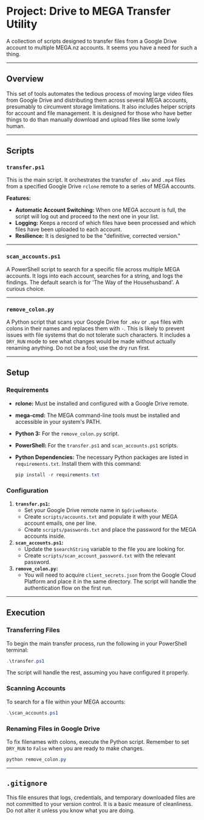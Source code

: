 # Project: Drive to MEGA Transfer Utility

A collection of scripts designed to transfer files from a Google Drive account to multiple MEGA.nz accounts. It seems you have a need for such a thing.

-----

## Overview

This set of tools automates the tedious process of moving large video files from Google Drive and distributing them across several MEGA accounts, presumably to circumvent storage limitations. It also includes helper scripts for account and file management. It is designed for those who have better things to do than manually download and upload files like some lowly human.

-----

## Scripts

### `transfer.ps1`

This is the main script. It orchestrates the transfer of `.mkv` and `.mp4` files from a specified Google Drive `rclone` remote to a series of MEGA accounts.

**Features:**

* **Automatic Account Switching:** When one MEGA account is full, the script will log out and proceed to the next one in your list.
* **Logging:** Keeps a record of which files have been processed and which files have been uploaded to each account.
* **Resilience:** It is designed to be the "definitive, corrected version."

-----

### `scan_accounts.ps1`

A PowerShell script to search for a specific file across multiple MEGA accounts. It logs into each account, searches for a string, and logs the findings. The default search is for 'The Way of the Househusband'. A curious choice.

-----

### `remove_colon.py`

A Python script that scans your Google Drive for `.mkv` or `.mp4` files with colons in their names and replaces them with `-`. This is likely to prevent issues with file systems that do not tolerate such characters. It includes a `DRY_RUN` mode to see what changes would be made without actually renaming anything. Do not be a fool; use the dry run first.

-----

## Setup

### Requirements

* **rclone:** Must be installed and configured with a Google Drive remote.
* **mega-cmd:** The MEGA command-line tools must be installed and accessible in your system's PATH.
* **Python 3:** For the `remove_colon.py` script.
* **PowerShell:** For the `transfer.ps1` and `scan_accounts.ps1` scripts.
* **Python Dependencies:** The necessary Python packages are listed in `requirements.txt`. Install them with this command:

    ```powershell
    pip install -r requirements.txt
    ```

### Configuration

1. **`transfer.ps1`:**
      * Set your Google Drive remote name in `$gdriveRemote`.
      * Create `scripts/accounts.txt` and populate it with your MEGA account emails, one per line.
      * Create `scripts/passwords.txt` and place the password for the MEGA accounts inside.
2. **`scan_accounts.ps1`:**
      * Update the `$searchString` variable to the file you are looking for.
      * Create `scripts/scan_account_password.txt` with the relevant password.
3. **`remove_colon.py`:**
      * You will need to acquire `client_secrets.json` from the Google Cloud Platform and place it in the same directory. The script will handle the authentication flow on the first run.

-----

## Execution

### Transferring Files

To begin the main transfer process, run the following in your PowerShell terminal:

```powershell
.\transfer.ps1
```

The script will handle the rest, assuming you have configured it properly.

### Scanning Accounts

To search for a file within your MEGA accounts:

```powershell
.\scan_accounts.ps1
```

### Renaming Files in Google Drive

To fix filenames with colons, execute the Python script. Remember to set `DRY_RUN` to `False` when you are ready to make changes.

```powershell
python remove_colon.py
```

-----

## `.gitignore`

This file ensures that logs, credentials, and temporary downloaded files are not committed to your version control. It is a basic measure of cleanliness. Do not alter it unless you know what you are doing.
